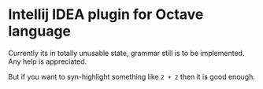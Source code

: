 # Intellij IDEA plugin for Octave language

Currently its in totally unusable state, grammar still is to be implemented. Any help is appreciated.

But if you want to syn-highlight something like `2 + 2` then it is good enough.